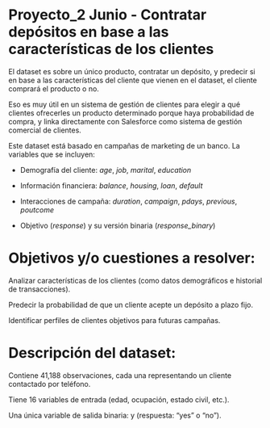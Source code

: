 # Proyecto_2 Junio - Contratar depósitos en base a las características de los clientes

El dataset es sobre un único producto, contratar un depósito, y predecir si en base a las características del cliente que vienen en el dataset, el cliente comprará el producto o no. 

Eso es muy útil en un sistema de gestión de clientes para elegir a qué clientes ofrecerles un producto determinado porque haya probabilidad de compra, y linka directamente con Salesforce como sistema de gestión comercial de clientes.

Este dataset está basado en campañas de marketing de un banco. 
La variables que se incluyen:

* Demografía del cliente: *age*, *job*, *marital*, *education*

* Información financiera: *balance*, *housing*, *loan*, *default*

* Interacciones de campaña: *duration*, *campaign*, *pdays*, *previous*, *poutcome*

* Objetivo (*response*) y su versión binaria (*response_binary*)


# Objetivos y/o cuestiones a resolver:

Analizar características de los clientes (como datos demográficos e historial de transacciones).

Predecir la probabilidad de que un cliente acepte un depósito a plazo fijo.

Identificar perfiles de clientes objetivos para futuras campañas.

# Descripción del dataset:

Contiene 41,188 observaciones, cada una representando un cliente contactado por teléfono.

Tiene 16 variables de entrada (edad, ocupación, estado civil, etc.).

Una única variable de salida binaria: y (respuesta: “yes” o “no”).




